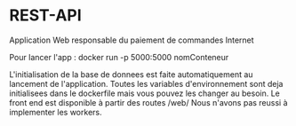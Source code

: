 # REST-API
Application Web responsable du paiement de commandes Internet

Pour lancer l'app : docker run -p 5000:5000 nomConteneur

L'initialisation de la base de donnees est faite automatiquement au lancement de l'application.
Toutes les variables d'environnement sont deja initialisees dans le dockerfile mais vous pouvez les changer au besoin.
Le front end est disponible à partir des routes /web/
Nous n'avons pas reussi à implementer les workers.